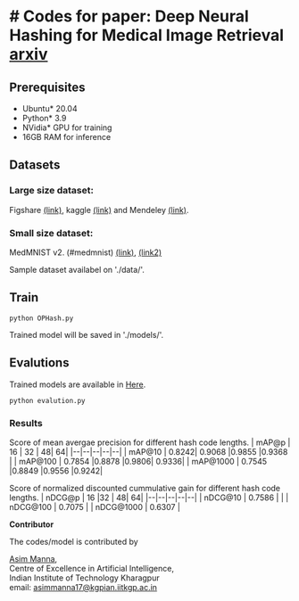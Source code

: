 # # Codes for paper:  Deep Neural Hashing for Medical Image Retrieval [arxiv](https://arxiv.org/abs/)


## Prerequisites
* Ubuntu\* 20.04
* Python\* 3.9
* NVidia\* GPU for training
* 16GB RAM for inference


## Datasets
### Large size dataset:
  Figshare [(link)](https://figshare.com/articles/dataset/brain_tumor_dataset/1512427/5), kaggle [(link)](https://www.kaggle.com/datasets/aryashah2k/breast-ultrasound-images-dataset) and Mendeley [(link)](https://data.mendeley.com/datasets/rscbjbr9sj/2).
### Small size dataset:
MedMNIST v2. (#medmnist) [(link)](https://zenodo.org/record/6496656), [(link2)](https://medmnist.com/)


Sample dataset availabel on './data/'.

## Train
```
python OPHash.py
```
Trained model will be saved in './models/'.

## Evalutions
Trained models are available in [Here](https://iitkgpacin-my.sharepoint.com/:f:/g/personal/asimmanna17_kgpian_iitkgp_ac_in/EhAbL4IyLiFFrkMdJbRIuHMBj8cHos1ThDWzZN-nrSRzeg?e=mx7o1N).
```
python evalution.py
```

### Results
Score of mean avergae precision for different hash code lengths.
| mAP@p |  16  |  32 | 48| 64|
|--|--|--|--|--|
| mAP@10 | 0.8242| 0.9068 |0.9855 |0.9368 |
| mAP@100 | 0.7854 |0.8878 |0.9806| 0.9336|
| mAP@1000 | 0.7545 |0.8849 |0.9556 |0.9242|

Score of normalized discounted cummulative gain for different hash code lengths.
| nDCG@p |  16  |32 | 48| 64|
|--|--|--|--|--|
| nDCG@10 | 0.7586 | |
| nDCG@100 | 0.7075 |
| nDCG@1000 | 0.6307 |


**Contributor**

The codes/model is contributed  by

<a href="https://www.linkedin.com/in/asimmanna17/">Asim Manna</a>, </br>
Centre of Excellence in Artificial Intelligence, </br>
Indian Institute of Technology Kharagpur </br>
email: asimmanna17@kgpian.iitkgp.ac.in </br> 

